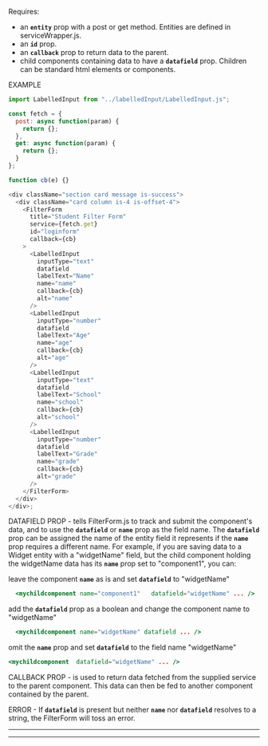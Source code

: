 Requires:

- an **`entity`** prop with a post or get method. Entities are defined in serviceWrapper.js.
- an **`id`** prop.
- an **`callback`** prop to return data to the parent.
- child components containing data to have a **`datafield`** prop. Children can be standard html elements or components.

EXAMPLE

```js
import LabelledInput from "../labelledInput/LabelledInput.js";

const fetch = {
  post: async function(param) {
    return {};
  },
  get: async function(param) {
    return {};
  }
};

function cb(e) {}

<div className="section card message is-success">
  <div className="card column is-4 is-offset-4">
    <FilterForm
      title="Student Filter Form"
      service={fetch.get}
      id="loginform"
      callback={cb}
    >
      <LabelledInput
        inputType="text"
        datafield
        labelText="Name"
        name="name"
        callback={cb}
        alt="name"
      />
      <LabelledInput
        inputType="number"
        datafield
        labelText="Age"
        name="age"
        callback={cb}
        alt="age"
      />
      <LabelledInput
        inputType="text"
        datafield
        labelText="School"
        name="school"
        callback={cb}
        alt="school"
      />
      <LabelledInput
        inputType="number"
        datafield
        labelText="Grade"
        name="grade"
        callback={cb}
        alt="grade"
      />
    </FilterForm>
  </div>
</div>;
```

DATAFIELD PROP -
tells FilterForm.js to track and submit the component's data, and to use the **`datafield`** or **`name`** prop as the field name. The **`datafield`** prop can be assigned the name of the entity field it represents if the **`name`** prop requires a different name. For example, if you are saving data to a Widget entity with a "widgetName" field, but the child component holding the widgetName data has its **`name`** prop set to "component1", you can:

leave the component **`name`** as is and set **`datafield`** to "widgetName"

```jsx static
  <mychildcomponent name="component1"   datafield="widgetName" ... />
```

add the **`datafield`** prop as a boolean and change the component name to "widgetName"

```jsx static
  <mychildcomponent name="widgetName" datafield ... />
```

omit the **`name`** prop and set **`datafield`** to the field name "widgetName"

```jsx static
<mychildcomponent  datafield="widgetName" ... />
```

CALLBACK PROP -
is used to return data fetched from the supplied service to the parent component. This data can then be fed to another component contained by the parent.

ERROR -
If **`datafield`** is present but neither **`name`** nor **`datafield`** resolves to a string, the FilterForm will toss an error.

---

---
